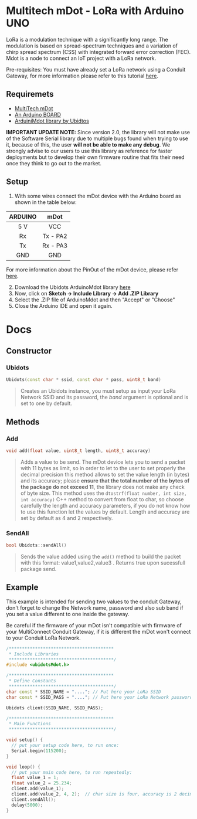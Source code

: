 # Multitech mDot - LoRa with Arduino UNO

LoRa is a modulation technique with a significantly long range. The modulation is based on spread-spectrum techniques and a variation of chirp spread spectrum (CSS) with integrated forward error correction (FEC). Mdot is a node to connect an IoT project with a LoRa network.

Pre-requisites: You must have already set a LoRa network using a Conduit Gateway, for more information please refer to this tutorial [here](http://help.ubidots.com/connect-your-devices/multiconnect-conduit-lora-to-gprs-gateway).

## Requiremets

* [MultiTech mDot](http://www.multitech.com/models/94557148LF)
* [An Arduino BOARD](https://www.arduino.cc/en/Main/ArduinoBoardUno)
* [ArduiniMdot library by Ubidtos](https://github.com/ubidots/ubidots-arduino-mdot)

**IMPORTANT UPDATE NOTE:** Since version 2.0, the library will not make use of the Software Serial library due to multiple bugs found when trying to use it, because of this, the user **will not be able to make any debug**. We strongly advise to our users to use this library as reference for faster deployments but to develop their own firmware routine that fits their need once they think to go out to the market.

## Setup


1. With some wires connect the mDot device with the Arduino board as shown in the table below:

<center>

|ARDUINO |mDot    |
|:------:|:------:|
|5 V     |VCC     |
|Rx      |Tx - PA2|
|Tx      |Rx - PA3|
|GND     |GND     |

</center>

For more information about the PinOut of the mDot device, please refer [here](https://os.mbed.com/platforms/MTS-mDot-F411/#mdot-pinout-diagram).

2. Download the Ubidots ArduinoMdot library [here](https://github.com/ubidots/ubidots-arduino-mdot)
3. Now, click on **Sketch -> Include Library -> Add .ZIP Library**
4. Select the .ZIP file of ArduinoMdot and then "Accept" or "Choose"
5. Close the Arduino IDE and open it again.

# Docs

## Constructor

### Ubidots

```c++
Ubidots(const char * ssid, const char * pass, uint8_t band)
```

> Creates an Ubidots instance, you must setup as input your LoRa Network SSID and its password, the *band* argument is optional and is set to one by default.

## Methods

### Add
```c++
void add(float value, uint8_t length, uint8_t accuracy)
```

> Adds a value to be send. The mDot device lets you to send a packet with 11 bytes as limit, so in order to let to the user to set properly the decimal precision this method allows to set the value length (in bytes) and its accuracy; please **ensure that the total number of the bytes of the package do not exceed 11**, the library does not make any check of byte size. This method uses the ```dtostrf(float number, int size, int accuracy)``` C++ method to convert from float to char, so choose carefully the length and accuracy parameters, if you do not know how to use this function let the values by default.
Length and accuracy are set by default as 4 and 2 respectively.

### SendAll
```c++
bool Ubidots::sendAll()
```

> Sends the value added using the ```add()``` method to build the packet with this format: value1,value2,value3 . Returns true upon sucessfull package send.


## Example

This example is intended for sending two values to the conduit Gateway, don't forget to change the Network name, password and also sub band if you set a value different to one inside the gateway.

<aside class="warning">
Be careful if the firmware of your mDot isn't compatible with firmware of your MultiConnect Conduit Gateway, if it is different the mDot won't connect to your Conduit LoRa Network.

</aside>

```c++
/****************************************
 * Include Libraries
 ****************************************/
#include <ubidotsMdot.h>

/****************************************
 * Define Constants
 ****************************************/
char const * SSID_NAME = "...."; // Put here your LoRa SSID
char const * SSID_PASS = "...."; // Put here your LoRa Network password

Ubidots client(SSID_NAME, SSID_PASS);

/****************************************
 * Main Functions
 ****************************************/

void setup() {
  // put your setup code here, to run once:
  Serial.begin(115200);
}

void loop() {
  // put your main code here, to run repeatedly:
  float value_1 = 1;
  float value_2 = 25.234;
  client.add(value_1);
  client.add(value_2, 4, 2);  // char size is four, accuracy is 2 decimals
  client.sendAll();
  delay(5000);
}
```




